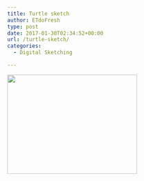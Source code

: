 ```yaml
---
title: Turtle sketch
author: ETdoFresh
type: post
date: 2017-01-30T02:34:52+00:00
url: /turtle-sketch/
categories:
  - Digital Sketching

---
```

[<img class="aligncenter wp-image-685 size-medium" src="http://www.etdofresh.com/wp-content/uploads/2017/01/Turtle-300x228.png" width="300" height="228" srcset="http://localhost/wp-content/uploads/2017/01/Turtle-300x228.png 300w, http://localhost/wp-content/uploads/2017/01/Turtle.png 663w" sizes="(max-width: 300px) 100vw, 300px" />][1]

 [1]: http://www.etdofresh.com/wp-content/uploads/2017/01/Turtle.png